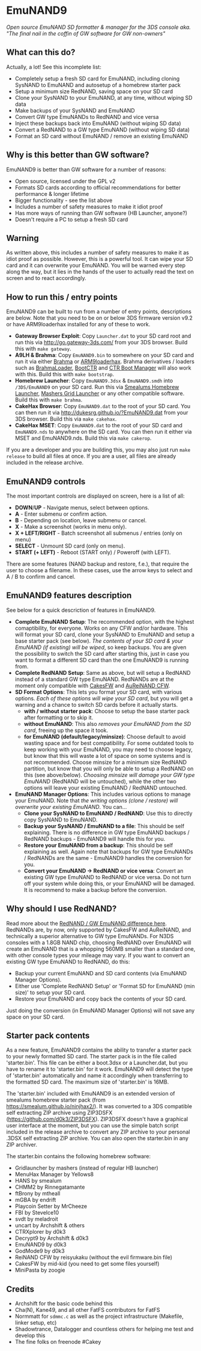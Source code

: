 # EmuNAND9
_Open source EmuNAND SD formatter & manager for the 3DS console
aka. "The final nail in the coffin of GW software for GW non-owners"_

## What can this do?
Actually, a lot! See this incomplete list:
* Completely setup a fresh SD card for EmuNAND, including cloning SysNAND to EmuNAND and autosetup of a homebrew starter pack
* Setup a minimum size RedNAND, saving space on your SD card
* Clone your SysNAND to your EmuNAND, at any time, without wiping SD data
* Make backups of your SysNAND and EmuNAND
* Convert GW type EmuNANDs to RedNAND and vice versa 
* Inject these backups back into EmuNAND (without wiping SD data)
* Convert a RedNAND to a GW type EmuNAND (without wiping SD data)
* Format an SD card without EmuNAND / remove an existing EmuNAND

## Why is this better than GW software?
EmuNAND9 is better than GW software for a number of reasons:
* Open source, licensed under the GPL v2
* Formats SD cards according to official recommendations for better performance & longer lifetime
* Bigger functionality - see the list above
* Includes a number of safety measures to make it idiot proof
* Has more ways of running than GW software (HB Launcher, anyone?)
* Doesn't require a PC to setup a fresh SD card

## Warning
As written above, this includes a number of safety measures to make it as idiot proof as possible. However, this is a powerful tool. It can wipe your SD card and it can overwrite your EmuNAND. You will be warned every step along the way, but it lies in the hands of the user to actually read the text on screen and to react accordingly.

## How to run this / entry points
EmuNAND9 can be built to run from a number of entry points, descriptions are below. Note that you need to be on or below 3DS firmware version v9.2 or have ARM9loaderhax installed for any of these to work.
* __Gateway Browser Exploit__: Copy `Launcher.dat` to your SD card root and run this via http://go.gateway-3ds.com/ from your 3DS browser. Build this with `make gateway`.
* __A9LH & Brahma__: Copy `EmuNAND9.bin` to somewhere on your SD card and run it via either [Brahma](https://github.com/delebile/Brahma2) or [ARM9loaderhax](https://github.com/Plailect/Guide/wiki). Brahma derivatives / loaders such as [BrahmaLoader](https://gbatemp.net/threads/release-easily-load-payloads-in-hb-launcher-via-brahma-2-mod.402857/), [BootCTR](https://gbatemp.net/threads/re-release-bootctr-a-simple-boot-manager-for-3ds.401630/) and [CTR Boot Manager](https://gbatemp.net/threads/ctrbootmanager-3ds-boot-manager-loader-homemenuhax.398383/) will also work with this. Build this with `make bootstrap`.
* __Homebrew Launcher__: Copy `EmuNAND9.3dsx` & `EmuNAND9.smdh` into `/3DS/EmuNAND9` on your SD card. Run this via [Smealums Homebrew Launcher](http://smealum.github.io/3ds/), [Mashers Grid Launcher](https://gbatemp.net/threads/release-homebrew-launcher-with-grid-layout.397527/) or any other compatible software. Build this with `make brahma`.
* __CakeHax Browser__: Copy `EmuNAND9.dat` to the root of your SD card. You can then run it via http://dukesrg.github.io/?EmuNAND9.dat from your 3DS browser. Build this via `make cakehax`.
* __CakeHax MSET__: Copy `EmuNAND9.dat` to the root of your SD card and `EmuNAND9.nds` to anywhere on the SD card. You can then run it either via MSET and EmuNAND9.nds. Build this via `make cakerop`.

If you are a developer and you are building this, you may also just run `make release` to build all files at once. If you are a user, all files are already included in the release archive.

## EmuNAND9 controls
The most important controls are displayed on screen, here is a list of all:
* __DOWN__/__UP__ - Navigate menus, select between options.
* __A__ - Enter submenu or confirm action.
* __B__ - Depending on location, leave submenu or cancel.
* __X__ - Make a screenshot (works in menu only).
* __X + LEFT/RIGHT__ - Batch screenshot all submenus / entries (only on menu)
* __SELECT__ - Unmount SD card (only on menu).
* __START (+ LEFT)__ - Reboot (START only) / Poweroff (with LEFT).

There are some features (NAND backup and restore, f.e.), that require the user to choose a filename. In these cases, use the arrow keys to select and A / B to confirm and cancel.

## EmuNAND9 features description
See below for a quick descriction of features in EmuNAND9.
* __Complete EmuNAND Setup__: The recommended option, with the highest comaptibility, for everyone. Works on any CFW and/or hardware. This will format your SD card, clone your SysNAND to EmuNAND and setup a base starter pack (see below). _The contents of your SD card & your EmuNAND (if existing) will be wiped_, so keep backups. You are given the possibility to switch the SD card after starting this, just in case you want to format a different SD card than the one EmuNAND9 is running from.
* __Complete RedNAND Setup__: Same as above, but will setup a RedNAND instead of a standard GW type EmuNAND. RedNANDs are at the moment only compatible with [CakesFW](https://github.com/mid-kid/CakesForeveryWan) and [AuReiNAND CFW](https://github.com/AuroraWright/AuReiNand).
* __SD Format Options__: This lets you format your SD card, with various options. _Each of these options will wipe your SD card_, but you will get a warning and a chance to switch SD cards before it actually starts.
  * __with / without starter pack__: Choose to setup the base starter pack after formatting or to skip it.
  * __without EmuNAND__: This also _removes your EmuNAND from the SD card_, freeing up the space it took.
  * __for EmuNAND (default/legacy/minsize)__: Choose default to avoid wasting space and for best compatibility. For some outdated tools to keep working with your EmuNAND, you may need to choose legacy, but know that this will waste a lot of space on some systems and is not recommended. Choose minsize for a minimum size RedNAND partition, but know that you will only be able to setup a RedNAND on this (see above/below). _Choosing minsize will damage your GW type EmuNAND_ (RedNAND will be untouched), while the other two options will leave your existing EmuNAND / RedNAND untouched.
* __EmuNAND Manager Options__: This includes various options to manage your EmuNAND. Note that _the writing options (clone / restore) will overwrite your existing EmuNAND_. You can...
  * __Clone your SysNAND to EmuNAND / RedNAND__: Use this to directly copy SysNAND to EmuNAND.
  * __Backup your SysNAND / EmuNAND to a file__: This should be self explaining. There is no difference in GW type EmuNAND backups / RedNAND backups - EmuNAND9 will handle this for you.
  * __Restore your EmuNAND from a backup__: This should be self explaining as well. Again note that backups for GW type EmuNANDs / RedNANDs are the same - EmuNAND9 handles the conversion for you.
  * __Convert your EmuNAND -> RedNAND or vice versa__: Convert an existing GW type EmuNAND to RedNAND or vice versa. Do not turn off your system while doing this, or your EmuNAND will be damaged. It is recommend to make a backup before the conversion.

## Why should I use RedNAND?
Read more about the [RedNAND / GW EmuNAND difference here](https://gbatemp.net/threads/emunand-rednand-technical-implementation.401969/#post-5783813). RedNANDs are, by now, only supported by CakesFW and AuReiNAND, and technically a superior alternative to GW type EmuNANDs. For N3DS consoles with a 1.8GB NAND chip, choosing RedNAND over EmuNAND will create an EmuNAND that is a whopping 560MB smaller than a standard one, with other console types your mileage may vary. If you want to convert an existing GW type EmuNAND to RedNAND, do this:
* Backup your current EmuNAND and SD card contents (via EmuNAND Manager Options).
* Either use 'Complete RedNAND Setup' or 'Format SD for EmuNAND (min size)' to setup your SD card.
* Restore your EmuNAND and copy back the contents of your SD card.

Just doing the conversion (in EmuNAND Manager Options) will not save any space on your SD card.

## Starter pack contents
As a new feature, EmuNAND9 contains the ability to transfer a starter pack to your newly formatted SD card. The starter pack is in the file called 'starter.bin'. This file can be either a boot.3dsx or a Launcher.dat, but you have to rename it to 'starter.bin' for it work. EmuNAND9 will detect the type of 'starter.bin' automatically and name it accordingly when transferring to the formatted SD card. The maximum size of 'starter.bin' is 16MB.

The 'starter.bin' included with EmuNAND9 is an extended version of smealums homebrew starter pack (from https://smealum.github.io/ninjhax2/). It was converted to a 3DS compatible self extracting ZIP archive using ZIP3DSFX (https://github.com/d0k3/ZIP3DSFX). ZIP3DSFX doesn't have a graphical user interface at the moment, but you can use the simple batch script included in the release archive to convert any ZIP archive to your personal .3DSX self extracting ZIP archive. You can also open the starter.bin in any ZIP archiver.

The starter.bin contains the following homebrew software:
* Gridlauncher by mashers (instead of regular HB launcher)
* MenuHax Manager by Yellows8
* HANS by smealum
* CHMM2 by Rinnegatamante
* ftBrony by mtheall
* mGBA by endrift
* Playcoin Setter by MrCheeze
* FBI by SteveIce10
* svdt by meladroit
* uncart by Archshift & others
* CTRXplorer by d0k3
* Decrypt9 by Archshift & d0k3
* EmuNAND9 by d0k3
* GodMode9 by d0k3
* ReiNAND CFW by reisyukaku (without the evil firmware.bin file)
* CakesFW by mid-kid (you need to get some files yourself)
* MiniPasta by zoogie

## Credits
* Archshift for the basic code behind this
* Cha(N), Kane49, and all other FatFS contributors for FatFS
* Normmatt for `sdmmc.c` as well as the project infrastructure (Makefile, linker setup, etc)
* Shadowtrance, Datalogger and countless others for helping me test and develop this
* The fine folks on freenode #Cakey
